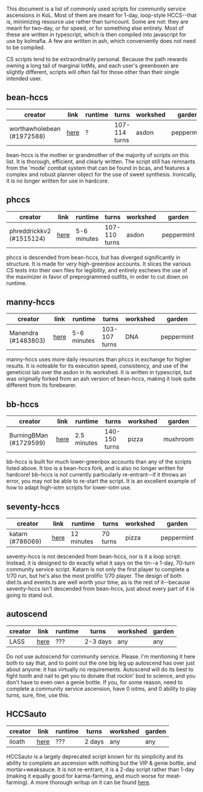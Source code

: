This document is a list of commonly used scripts for community service ascensions in KoL. Most of them are meant for 1-day, loop-style HCCS--that is, minimizing resource use rather than turncount. Some are not: they are meant for two-day, or for speed, or for something else entirely. Most of these are written in typescript, which is then compiled into javascript for use by kolmafia. A few are written in ash, which conveniently does not need to be compiled.

CS scripts tend to be extraordinarily personal. Because the path rewards owning a long tail of marginal IotMs, and each user's greenboxen are slightly different, scripts will often fail for those other than their single intended user.

## bean-hccs
| creator | link | runtime | turns | workshed | garden |
|---------|------|---------|-------|----------|--------|
| worthawholebean (#1972588) | [here](https://github.com/phulin/bean-hccs) | ? | 107-114 turns | asdon | peppermint |

bean-hccs is the mother or grandmother of the majority of scripts on this list. It is thorough, efficient, and clearly written.  The script still has remnants from the 'mode' combat system that can be found in bcas, and features a complex and robust planner object for the use of sweet synthesis. Ironically, it is no longer written for use in hardcore.

## phccs

| creator | link | runtime | turns | workshed | garden |
|---------|------|---------|-------|----------|--------|
| phreddrickkv2 (#1515124) | [here](https://github.com/horrible-little-slime/phccs) | 5-6 minutes | 107-110 turns | asdon | peppermint |

phccs is descended from bean-hccs, but has diverged significantly in structure. It is made for _very_ high-greenbox accounts. It slices the various CS tests into their own files for legibility, and entirely eschews the use of the maximizer in favor of preprogrammed outfits, in order to cut down on runtime.

## manny-hccs

| creator | link | runtime | turns | workshed | garden |
|---------|------|---------|-------|----------|--------|
| Manendra (#1483803) | [here](https://github.com/lewismd13/manny-hccs) | 5-6 minutes | 103-107 turns | DNA | peppermint |

manny-hccs uses more daily resources than phccs in exchange for higher results. It is noteable for its execution speed, consistency, and use of the geneticist lab over the asdon in its workshed. It is written in typescript, but was originally forked from an ash version of bean-hccs, making it look quite different from its forebearer.

## bb-hccs

| creator | link | runtime | turns | workshed | garden |
|---------|------|---------|-------|----------|--------|
| BurningBMan (#1729599) | [here](https://github.com/burningbman/bb-hccs) | 2.5 minutes | 140-150 turns | pizza | mushroom |

bb-hccs is built for much lower-greenbox accounts than any of the scripts listed above. It too is a bean-hccs fork, and is also no longer written for hardcore! bb-hccs is not currently particularly re-entrant--if it throws an error, you may not be able to re-start the script. It is an excellent example of how to adapt high-iotm scripts for lower-iotm use.

## seventy-hccs

| creator | link | runtime | turns | workshed | garden |
|---------|------|---------|-------|----------|--------|
| katarn (#786069) | [here](https://github.com/s-k-z/seventy-hccs) | 12 minutes | 70 turns | pizza | peppermint |

seventy-hccs is not descended from bean-hccs, nor is it a loop script. Instead, it is designed to do exactly what it says on the tin--a 1-day, 70-turn community service script. Katarn is not only the first player to complete a 1/70 run, but he's also the most prolific 1/70 player. The design of both diet.ts and events.ts are well worth your time, as is the rest of it--because seventy-hccs isn't descended from bean-hccs, just about every part of it is going to stand out.


## autoscend

| creator | link | runtime | turns | workshed | garden |
|---------|------|---------|-------|----------|--------|
| LASS | [here](https://github.com/Loathing-Associates-Scripting-Society/autoscend) | ??? | 2-3 days | any | any |

Do not use autoscend for community service. Please. I'm mentioning it here both to say that, and to point out the one big leg up autoscend has over just about anyone: it has virtually no requirements. Autoscend will do its best to fight tooth and nail to get you to donate that rockin' bod to science, and you don't have to even own a genie bottle. If you, for some reason, need to complete a community service ascension, have 0 iotms, and 0 ability to play turns, sure, fine, use this.

## HCCSauto

| creator | link | runtime | turns | workshed | garden |
|---------|------|---------|-------|----------|--------|
| iloath | [here](https://gitgud.io/iloath/HCCSauto) | ??? | 2 days | any | any |

HCCSauto is a largely deprecated script known for its simplicity and its ability to complete an ascension with nothing but the VIP & genie bottle, and mortar+weaksauce. It is not re-entrant, it is a 2-day script rather than 1-day (making it equally good for karma-farming, and much worse for meat-farming). A more thorough writup on it can be found [here](https://www.reddit.com/r/kol/wiki/guides/iloath_hccs2).
